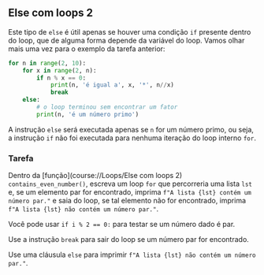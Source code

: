 ## Else com loops 2

Este tipo de `else` é útil apenas se houver uma condição `if` presente dentro do loop, que de alguma forma depende da variável do loop.
Vamos olhar mais uma vez para o exemplo da tarefa anterior:

```python
for n in range(2, 10):
    for x in range(2, n):
        if n % x == 0:
            print(n, 'é igual a', x, '*', n//x)
            break
    else:
        # o loop terminou sem encontrar um fator
        print(n, 'é um número primo')
```

A instrução `else` será executada apenas se `n` for um número primo, ou seja, a instrução `if` não foi executada para nenhuma iteração do loop interno `for`.

### Tarefa
Dentro da [função](course://Loops/Else com loops 2) `contains_even_number()`, escreva um loop `for` que percorreria uma lista `lst` e, se um elemento par for encontrado,
imprima `f"A lista {lst} contém um número par."` e saia do loop, se tal elemento não for encontrado, imprima `f"A lista {lst} não contém um número par."`.

<div class="hint">

Você pode usar `if i % 2 == 0:` para testar se um número dado é par.
</div>

<div class="hint">

Use a instrução `break` para sair do loop se um número par for encontrado.
</div>

<div class="hint">

Use uma cláusula `else` para imprimir `f"A lista {lst} não contém um número par."`.
</div>